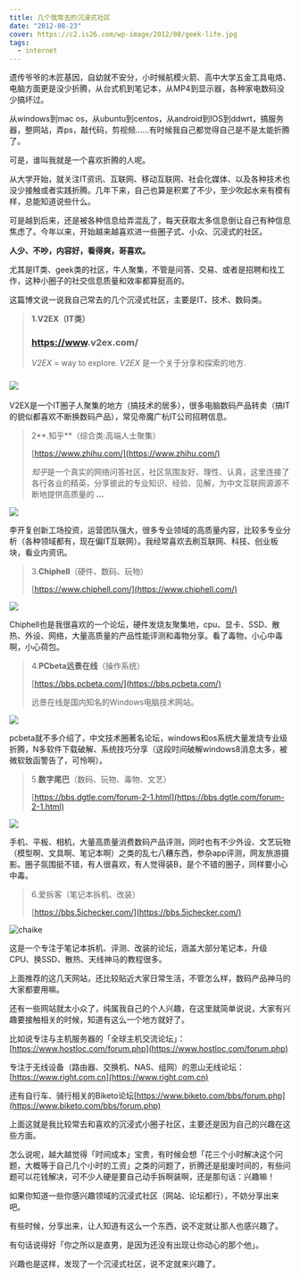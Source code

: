 ```yaml
---
title: 几个我常去的沉浸式社区
date: "2012-08-23"
cover: https://c2.is26.com/wp-image/2012/08/geek-life.jpg
tags:
  - internet
---
```


遗传爷爷的木匠基因，自幼就不安分，小时候航模火箭、高中大学五金工具电烙、电脑方面更是没少折腾，从台式机到笔记本，从MP4到显示器，各种家电数码没少搞坏过。

从windows到mac os，从ubuntu到centos，从android到IOS到ddwrt，搞服务器，整网站，弄ps，敲代码，剪视频……有时候我自己都觉得自己是不是太能折腾了。

可是，谁叫我就是一个喜欢折腾的人呢。

从大学开始，就关注IT资讯、互联网、移动互联网、社会化媒体、以及各种技术也没少接触或者实践折腾。几年下来，自己也算是积累了不少，至少吹起水来有模有样，总能知道说些什么。

可是越到后来，还是被各种信息给弄混乱了，每天获取太多信息倒让自己有种信息焦虑了。今年以来，开始越来越喜欢进一些圈子式、小众、沉浸式的社区。

**人少、不吵，内容好，看得爽，哥喜欢。**

尤其是IT类、geek类的社区，牛人聚集，不管是问答、交易、或者是招聘和找工作，这种小圈子的社交信息质量和效率都算挺高的。

这篇博文说一说我自己常去的几个沉浸式社区，主要是IT、技术、数码类。

> **1.V2EX（IT类）**
>
> ### [https://www](https://www).**v2ex**.com/
>
> _V2EX_ = way to explore. _V2EX_ 是一个关于分享和探索的地方.

### ![](https://c2.is26.com/wp-image/2012/08/v2ex.jpg)

V2EX是一个IT圈子人聚集的地方（搞技术的居多），很多电脑数码产品转卖（搞IT的貌似都喜欢不断换数码产品），常见帝魔广杭IT公司招聘信息。

> 2**.知乎**（综合类:高端人士聚集）
>
> [https://www.zhihu.com/](https://www.zhihu.com/)
>
> *知乎*是一个真实的网络问答社区，社区氛围友好、理性、认真，这里连接了各行各业的精英，分享彼此的专业知识、经验、见解，为中文互联网源源不断地提供高质量的 **...**

![](https://c2.is26.com/wp-image/2012/08/zhihu.jpg)

李开复创新工场投资，运营团队强大，很多专业领域的高质量内容，比较多专业分析（各种领域都有，现在偏IT互联网）。我经常喜欢去刷互联网、科技、创业板块，看业内资讯。

> 3.**Chiphell**（硬件、数码、玩物）
>
> [https://www.chiphell.com/](https://www.chiphell.com/)

![](https://c2.is26.com/wp-image/2012/08/chiphell.jpg)

Chiphell也是我很喜欢的一个论坛，硬件发烧友聚集地，cpu、显卡、SSD、散热、外设、网络，大量高质量的产品性能评测和毒物分享。看了毒物，小心中毒啊，小心荷包。

> 4.**PCbeta远景在线**（操作系统）
>
> [https://bbs.pcbeta.com/](https://bbs.pcbeta.com/)
>
> 远景在线是国内知名的Windows电脑技术网站。

![](https://c2.is26.com/wp-image/2012/08/pcbeta.jpg)

pcbeta就不多介绍了，中文技术圈著名论坛，windows和os系统大量发烧专业级折腾，N多软件下载破解、系统技巧分享（这段时间破解windows8消息太多，被微软致函警告了，可怜啊）。

> 5.**数字尾巴**（数码、玩物、毒物、文艺）
>
> [https://bbs.dgtle.com/forum-2-1.html](https://bbs.dgtle.com/forum-2-1.html)

![](https://c2.is26.com/wp-image/2012/08/shuzi.jpg)

手机、平板、相机，大量高质量消费数码产品评测，同时也有不少外设、文艺玩物（模型啊、文具啊、笔记本啊）之类的乱七八糟东西，参杂app评测，网友旅游摄影。圈子氛围挺不错，有人很喜欢，有人觉得装B，是个不错的圈子，同样要小心中毒。

> 6.爱拆客（笔记本拆机、改装）
>
> [https://bbs.5ichecker.com/](https://bbs.5ichecker.com/)

![chaike](https://c2.is26.com/wp-image/2012/08/chaike.jpg)

这是一个专注于笔记本拆机、评测、改装的论坛，涵盖大部分笔记本，升级CPU、换SSD、散热、天线神马的教程很多。

上面推荐的这几天网站，还比较贴近大家日常生活，不管怎么样，数码产品神马的大家都要用嘛。

还有一些网站就太小众了，纯属我自己的个人兴趣，在这里就简单说说，大家有兴趣要接触相关的时候，知道有这么一个地方就好了。

比如说专注与主机服务器的「全球主机交流论坛」：[https://www.hostloc.com/forum.php](https://www.hostloc.com/forum.php)

专注于无线设备（路由器、交换机、NAS、组网）的恩山无线论坛：[https://www.right.com.cn](https://www.right.com.cn)

还有自行车、骑行相关的Biketo论坛[https://www.biketo.com/bbs/forum.php](https://www.biketo.com/bbs/forum.php)

上面这就是我比较常去和喜欢的沉浸式小圈子社区，主要还是因为自己的兴趣在这些方面。

怎么说呢，越大越觉得「时间成本」宝贵，有时候会想「花三个小时解决这个问题，大概等于自己几个小时的工资」之类的问题了，折腾还是挺废时间的，有些问题可以花钱解决，可不少人硬是要自己动手拆啊装啊，还是那句话：兴趣嘛！

如果你知道一些你感兴趣领域的沉浸式社区（网站、论坛都行），不妨分享出来吧。

有些时候，分享出来，让人知道有这么一个东西，说不定就让那人也感兴趣了。

有句话说得好「你之所以是直男，是因为还没有出现让你动心的那个他」。

兴趣也是这样，发现了一个沉浸式社区，说不定就来兴趣了。
